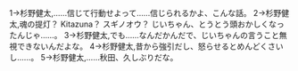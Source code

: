 1→杉野健太,……信じて行動せよって……信じられるかよ、こんな話。
2→杉野健太,魂の提灯？ Kitazuna？ スギノオウ？ じいちゃん、とうとう頭おかしくなったんじゃ……。
3→杉野健太,でも……なんだかんだで、じいちゃんの言うこと無視できないんだよな。
4→杉野健太,昔から強引だし、怒らせるとめんどくさいし……。
5→杉野健太,……秋田、久しぶりだな。
